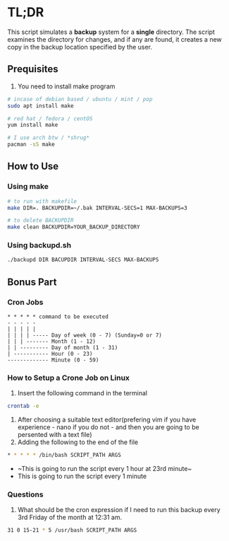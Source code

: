 # TL;DR

This script simulates a **backup** system for a **single** directory.
The script examines the directory for changes, and if any are found, it creates a new copy in the backup location specified by the user.

## Prequisites

1. You need to install make program
```bash
# incase of debian based / ubuntu / mint / pop
sudo apt install make

# red hat / fedora / centOS
yum install make

# I use arch btw / *shrug*
pacman -sS make
```


## How to Use

### Using make

```bash
# to run with makefile
make DIR=. BACKUPDIR=~/.bak INTERVAL-SECS=1 MAX-BACKUPS=3

# to delete BACKUPDIR
make clean BACKUPDIR=YOUR_BACKUP_DIRECTORY
```

### Using backupd.sh

```bash
./backupd DIR BACUPDIR INTERVAL-SECS MAX-BACKUPS
```

## Bonus Part

### Cron Jobs

```text
* * * * * command to be executed
- - - - -
| | | | |
| | | | ----- Day of week (0 - 7) (Sunday=0 or 7)
| | | ------- Month (1 - 12)
| | --------- Day of month (1 - 31)
| ----------- Hour (0 - 23)
------------- Minute (0 - 59)
```

### How to Setup a Crone Job on Linux

1. Insert the following command in the terminal

```bash
crontab -e
```

1. After choosing a suitable text editor(prefering vim if you have experience - nano if you do not - and then you are going to be persented with a text file)
1. Adding the following to the end of the file

```bash
* * * * * /bin/bash SCRIPT_PATH ARGS
```

- ~This is going to run the script every 1 hour at 23rd minute~
- This is going to run the script every 1 minute

### Questions

1. What should be the cron expression if I need to run this backup every 3rd Friday
   of the month at 12:31 am.

```bash
31 0 15-21 * 5 /usr/bash SCRIPT_PATH ARGS
```
